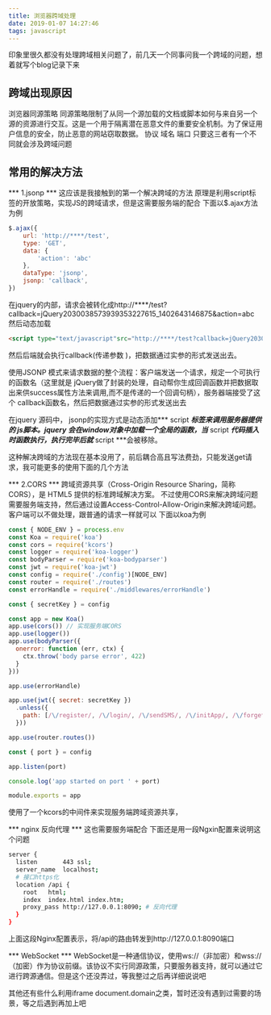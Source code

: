 ```yaml
---
title: 浏览器跨域处理
date: 2019-01-07 14:27:46
tags: javascript
---
```


印象里很久都没有处理跨域相关问题了，前几天一个同事问我一个跨域的问题，想着就写个blog记录下来

## 跨域出现原因
浏览器同源策略
同源策略限制了从同一个源加载的文档或脚本如何与来自另一个源的资源进行交互。这是一个用于隔离潜在恶意文件的重要安全机制。为了保证用户信息的安全，防止恶意的网站窃取数据。
协议 域名 端口 只要这三者有一个不同就会涉及跨域问题

## 常用的解决方法
*** 1.jsonp ***
这应该是我接触到的第一个解决跨域的方法
原理是利用script标签的开放策略，实现JS的跨域请求，但是这需要服务端的配合
下面以$.ajax方法为例
```javascript
$.ajax({
    url: 'http://****/test',
    type: 'GET',
    data: {
        'action': 'abc'
    },
    dataType: 'jsonp',
    jsonp: 'callback',
})
```
在jquery的内部，请求会被转化成http://****/test?callback=jQuery2030038573939353227615_1402643146875&action=abc 然后动态加载
```html
<script type="text/javascript"src="http://****/test?callback=jQuery2030038573939353227615_1402643146875&action=abc"></script>
```
然后后端就会执行callback(传递参数 )，把数据通过实参的形式发送出去。

使用JSONP 模式来请求数据的整个流程：客户端发送一个请求，规定一个可执行的函数名（这里就是 jQuery做了封装的处理，自动帮你生成回调函数并把数据取出来供success属性方法来调用,而不是传递的一个回调句柄），服务器端接受了这个 callback函数名，然后把数据通过实参的形式发送出去
 
在jquery 源码中， jsonp的实现方式是动态添加*** script ***标签来调用服务器提供的 js脚本。jquery 会在window对象中加载一个全局的函数，当*** script ***代码插入时函数执行，执行完毕后就*** script ***会被移除。

这种解决跨域的方法现在基本没用了，前后耦合高且写法费劲，只能发送get请求，我可能更多的使用下面的几个方法


*** 2.CORS ***
跨域资源共享（Cross-Origin Resource Sharing，简称 CORS），是 HTML5 提供的标准跨域解决方案。
不过使用CORS来解决跨域问题需要服务端支持，然后通过设置Access-Control-Allow-Origin来解决跨域问题。客户端可以不做处理，跟普通的请求一样就可以
下面以koa为例
```javascript
const { NODE_ENV } = process.env
const Koa = require('koa')
const cors = require('kcors')
const logger = require('koa-logger')
const bodyParser = require('koa-bodyparser')
const jwt = require('koa-jwt')
const config = require('./config')[NODE_ENV]
const router = require('./routes')
const errorHandle = require('./middlewares/errorHandle')

const { secretKey } = config

const app = new Koa()
app.use(cors()) // 实现服务端CORS
app.use(logger())
app.use(bodyParser({
  onerror: function (err, ctx) {
    ctx.throw('body parse error', 422)
  }
}))

app.use(errorHandle)

app.use(jwt({ secret: secretKey })
  .unless({
    path: [/\/register/, /\/login/, /\/sendSMS/, /\/initApp/, /\/forgetPassWord/, /\/downExcel/]
  }))

app.use(router.routes())

const { port } = config

app.listen(port)

console.log('app started on port ' + port)

module.exports = app
```
使用了一个kcors的中间件来实现服务端跨域资源共享，


*** nginx 反向代理 ***
这也需要服务端配合
下面还是用一段Ngxin配置来说明这个问题
```bash
server {
  listen       443 ssl;
  server_name  localhost;
  # 接口https化
  location /api {
    root   html;
    index  index.html index.htm;
    proxy_pass http://127.0.0.1:8090; # 反向代理
  }
}
```
上面这段Nginx配置表示，将/api的路由转发到http://127.0.0.1:8090端口


*** WebSocket ***
WebSocket是一种通信协议，使用ws://（非加密）和wss://（加密）作为协议前缀。该协议不实行同源政策，只要服务器支持，就可以通过它进行跨源通信。但是这个还没弄过，等我整过之后再详细说说吧


其他还有些什么利用iframe document.domain之类，暂时还没有遇到过需要的场景，等之后遇到再加上吧